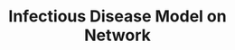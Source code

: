 ---
layout: page
title: Infectious Disease Model on Network
description: Simulating epidemic spread on contact networks using graph theory to compare precise face-to-face data with coarse but accessible co-presence data.
img: assets/img/1.jpg
redirect: https://github.com/sjasdeep/Infectious-Disease-Model-on-Network/blob/main/InfectiousDiseaseModelOnNetworkPart2.pdf
importance: 4
category: class
---